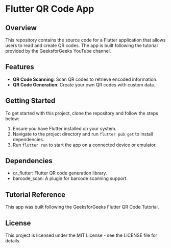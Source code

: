 # Flutter QR Code App

## Overview

This repository contains the source code for a Flutter application that allows users to read and create QR codes. The app is built following the tutorial provided by the GeeksforGeeks YouTube channel.

## Features

- **QR Code Scanning**: Scan QR codes to retrieve encoded information.
- **QR Code Generation**: Create your own QR codes with custom data.

## Getting Started

To get started with this project, clone the repository and follow the steps below:

1. Ensure you have Flutter installed on your system.
2. Navigate to the project directory and run `flutter pub get` to install dependencies.
3. Run `flutter run` to start the app on a connected device or emulator.

## Dependencies

- qr_flutter: Flutter QR code generation library.
- barcode_scan: A plugin for barcode scanning support.

## Tutorial Reference

This app was built following the GeeksforGeeks Flutter QR Code Tutorial.

## License

This project is licensed under the MIT License - see the LICENSE file for details.
